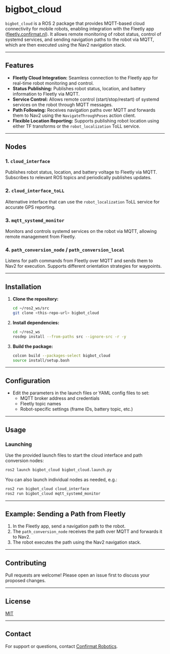 # bigbot_cloud

`bigbot_cloud` is a ROS 2 package that provides MQTT-based cloud connectivity for mobile robots, enabling integration with the Fleetly app ([fleetly.confirmat.nl](https://fleetly.confirmat.nl)). It allows remote monitoring of robot status, control of systemd services, and sending navigation paths to the robot via MQTT, which are then executed using the Nav2 navigation stack.

---

## Features

- **Fleetly Cloud Integration:** Seamless connection to the Fleetly app for real-time robot monitoring and control.
- **Status Publishing:** Publishes robot status, location, and battery information to Fleetly via MQTT.
- **Service Control:** Allows remote control (start/stop/restart) of systemd services on the robot through MQTT messages.
- **Path Following:** Receives navigation paths over MQTT and forwards them to Nav2 using the `NavigateThroughPoses` action client.
- **Flexible Location Reporting:** Supports publishing robot location using either TF transforms or the `robot_localization` ToLL service.

---

## Nodes

### 1. `cloud_interface`
Publishes robot status, location, and battery voltage to Fleetly via MQTT. Subscribes to relevant ROS topics and periodically publishes updates.

### 2. `cloud_interface_toLL`
Alternative interface that can use the `robot_localization` ToLL service for accurate GPS reporting.

### 3. `mqtt_systemd_monitor`
Monitors and controls systemd services on the robot via MQTT, allowing remote management from Fleetly.

### 4. `path_conversion_node` / `path_conversion_local`
Listens for path commands from Fleetly over MQTT and sends them to Nav2 for execution. Supports different orientation strategies for waypoints.

---

## Installation

1. **Clone the repository:**
   ```sh
   cd ~/ros2_ws/src
   git clone <this-repo-url> bigbot_cloud
   ```

2. **Install dependencies:**
   ```sh
   cd ~/ros2_ws
   rosdep install --from-paths src --ignore-src -r -y
   ```

3. **Build the package:**
   ```sh
   colcon build --packages-select bigbot_cloud
   source install/setup.bash
   ```

---

## Configuration

- Edit the parameters in the launch files or YAML config files to set:
  - MQTT broker address and credentials
  - Fleetly topic names
  - Robot-specific settings (frame IDs, battery topic, etc.)

---

## Usage

### Launching

Use the provided launch files to start the cloud interface and path conversion nodes:

```sh
ros2 launch bigbot_cloud bigbot_cloud.launch.py
```

You can also launch individual nodes as needed, e.g.:

```sh
ros2 run bigbot_cloud cloud_interface
ros2 run bigbot_cloud mqtt_systemd_monitor
```

---

## Example: Sending a Path from Fleetly

1. In the Fleetly app, send a navigation path to the robot.
2. The `path_conversion_node` receives the path over MQTT and forwards it to Nav2.
3. The robot executes the path using the Nav2 navigation stack.


---

## Contributing

Pull requests are welcome! Please open an issue first to discuss your proposed changes.

---

## License

[MIT](LICENSE)

---

## Contact

For support or questions, contact [Confirmat Robotics](mailto:support@confirmatrobotics.com).